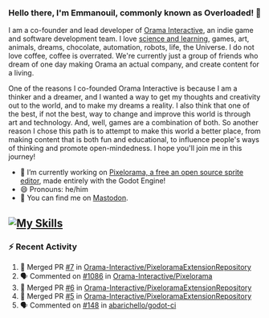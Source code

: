 ### Hello there, I'm Emmanouil, commonly known as Overloaded! 👋
I am a co-founder and lead developer of [Orama Interactive](https://www.oramainteractive.com/), an indie game and software development team. I love [science and learning](https://github.com/OverloadedOrama/KnowledgeBase), games, art, animals, dreams, chocolate, automation, robots, life, the Universe. I do not love coffee, coffee is overrated. We're currently just a group of friends who dream of one day making Orama an actual company, and create content for a living.

One of the reasons I co-founded Orama Interactive is because I am a thinker and a dreamer, and I wanted a way to get my thoughts and creativity out to the world, and to make my dreams a reality. I also think that one of the best, if not the best, way to change and improve this world is through art and technology. And, well, games are a combination of both. So another reason I chose this path is to attempt to make this world a better place, from making content that is both fun and educational, to influence people's ways of thinking and promote open-mindedness. I hope you'll join me in this journey!

- 🔭 I’m currently working on [Pixelorama, a free an open source sprite editor](https://github.com/Orama-Interactive/Pixelorama), made entirely with the Godot Engine!
- 😄 Pronouns: he/him
- 🐘 You can find me on <a rel="me" href="https://mastodon.social/@Overloaded">Mastodon</a>.

[![My Skills](https://skillicons.dev/icons?i=godot,py,cpp,cs,git,linux,html)](https://skillicons.dev)
---

### :zap: Recent Activity

<!--START_SECTION:activity-->
1. 🎉 Merged PR [#7](https://github.com/Orama-Interactive/PixeloramaExtensionRepository/pull/7) in [Orama-Interactive/PixeloramaExtensionRepository](https://github.com/Orama-Interactive/PixeloramaExtensionRepository)
2. 🗣 Commented on [#1086](https://github.com/Orama-Interactive/Pixelorama/pull/1086#issuecomment-2307338466) in [Orama-Interactive/Pixelorama](https://github.com/Orama-Interactive/Pixelorama)
3. 🎉 Merged PR [#6](https://github.com/Orama-Interactive/PixeloramaExtensionRepository/pull/6) in [Orama-Interactive/PixeloramaExtensionRepository](https://github.com/Orama-Interactive/PixeloramaExtensionRepository)
4. 🎉 Merged PR [#5](https://github.com/Orama-Interactive/PixeloramaExtensionRepository/pull/5) in [Orama-Interactive/PixeloramaExtensionRepository](https://github.com/Orama-Interactive/PixeloramaExtensionRepository)
5. 🗣 Commented on [#148](https://github.com/abarichello/godot-ci/issues/148#issuecomment-2305578869) in [abarichello/godot-ci](https://github.com/abarichello/godot-ci)
<!--END_SECTION:activity-->

<!--
**OverloadedOrama/OverloadedOrama** is a ✨ _special_ ✨ repository because its `README.md` (this file) appears on your GitHub profile.

Here are some ideas to get you started:

- 👯 I’m looking to collaborate on ...
- 🤔 I’m looking for help with ...
- 💬 Ask me about ...
- 📫 How to reach me: ...
- ⚡ Fun fact: ...
-->
